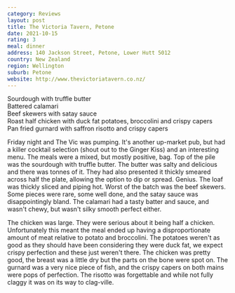 ```yaml
---
category: Reviews
layout: post
title: The Victoria Tavern, Petone
date: 2021-10-15
rating: 3
meal: dinner
address: 140 Jackson Street, Petone, Lower Hutt 5012
country: New Zealand
region: Wellington
suburb: Petone
website: http://www.thevictoriatavern.co.nz/
---
```

Sourdough with truffle butter  
Battered calamari  
Beef skewers with satay sauce  
Roast half chicken with duck fat potatoes, broccolini and crispy capers  
Pan fried gurnard with saffron risotto and crispy capers  

Friday night and The Vic was pumping. It's another up-market pub, but had a killer cocktail selection (shout out to the Ginger Kiss) and an interesting menu. The meals were a mixed, but mostly positive, bag. Top of the pile was the sourdough with truffle butter. The butter was salty and delicious and there was tonnes of it. They had also presented it thickly smeared across half the plate, allowing the option to dip or spread. Genius. The loaf was thickly sliced and piping hot. Worst of the batch was the beef skewers. Some pieces were rare, some well done, and the satay sauce was disappointingly bland. The calamari had a tasty batter and sauce, and wasn't chewy, but wasn't silky smooth perfect either. 

The chicken was large. They were serious about it being half a chicken. Unfortunately this meant the meal ended up having a disproportionate amount of meat relative to potato and broccolini. The potatoes weren't as good as they should have been considering they were duck fat, we expect crispy perfection and these just weren't there. The chicken was pretty good, the breast was a little dry but the parts on the bone were spot on. The gurnard was a very nice piece of fish, and the crispy capers on both mains were pops of perfection. The risotto was forgettable and while not fully claggy it was on its way to clag-ville. 
